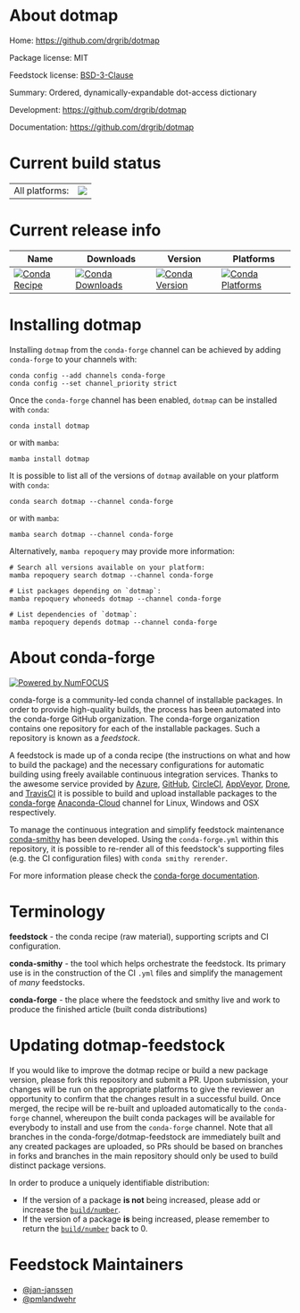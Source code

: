 About dotmap
============

Home: https://github.com/drgrib/dotmap

Package license: MIT

Feedstock license: [BSD-3-Clause](https://github.com/conda-forge/dotmap-feedstock/blob/main/LICENSE.txt)

Summary: Ordered, dynamically-expandable dot-access dictionary

Development: https://github.com/drgrib/dotmap

Documentation: https://github.com/drgrib/dotmap

Current build status
====================


<table><tr><td>All platforms:</td>
    <td>
      <a href="https://dev.azure.com/conda-forge/feedstock-builds/_build/latest?definitionId=5399&branchName=main">
        <img src="https://dev.azure.com/conda-forge/feedstock-builds/_apis/build/status/dotmap-feedstock?branchName=main">
      </a>
    </td>
  </tr>
</table>

Current release info
====================

| Name | Downloads | Version | Platforms |
| --- | --- | --- | --- |
| [![Conda Recipe](https://img.shields.io/badge/recipe-dotmap-green.svg)](https://anaconda.org/conda-forge/dotmap) | [![Conda Downloads](https://img.shields.io/conda/dn/conda-forge/dotmap.svg)](https://anaconda.org/conda-forge/dotmap) | [![Conda Version](https://img.shields.io/conda/vn/conda-forge/dotmap.svg)](https://anaconda.org/conda-forge/dotmap) | [![Conda Platforms](https://img.shields.io/conda/pn/conda-forge/dotmap.svg)](https://anaconda.org/conda-forge/dotmap) |

Installing dotmap
=================

Installing `dotmap` from the `conda-forge` channel can be achieved by adding `conda-forge` to your channels with:

```
conda config --add channels conda-forge
conda config --set channel_priority strict
```

Once the `conda-forge` channel has been enabled, `dotmap` can be installed with `conda`:

```
conda install dotmap
```

or with `mamba`:

```
mamba install dotmap
```

It is possible to list all of the versions of `dotmap` available on your platform with `conda`:

```
conda search dotmap --channel conda-forge
```

or with `mamba`:

```
mamba search dotmap --channel conda-forge
```

Alternatively, `mamba repoquery` may provide more information:

```
# Search all versions available on your platform:
mamba repoquery search dotmap --channel conda-forge

# List packages depending on `dotmap`:
mamba repoquery whoneeds dotmap --channel conda-forge

# List dependencies of `dotmap`:
mamba repoquery depends dotmap --channel conda-forge
```


About conda-forge
=================

[![Powered by
NumFOCUS](https://img.shields.io/badge/powered%20by-NumFOCUS-orange.svg?style=flat&colorA=E1523D&colorB=007D8A)](https://numfocus.org)

conda-forge is a community-led conda channel of installable packages.
In order to provide high-quality builds, the process has been automated into the
conda-forge GitHub organization. The conda-forge organization contains one repository
for each of the installable packages. Such a repository is known as a *feedstock*.

A feedstock is made up of a conda recipe (the instructions on what and how to build
the package) and the necessary configurations for automatic building using freely
available continuous integration services. Thanks to the awesome service provided by
[Azure](https://azure.microsoft.com/en-us/services/devops/), [GitHub](https://github.com/),
[CircleCI](https://circleci.com/), [AppVeyor](https://www.appveyor.com/),
[Drone](https://cloud.drone.io/welcome), and [TravisCI](https://travis-ci.com/)
it is possible to build and upload installable packages to the
[conda-forge](https://anaconda.org/conda-forge) [Anaconda-Cloud](https://anaconda.org/)
channel for Linux, Windows and OSX respectively.

To manage the continuous integration and simplify feedstock maintenance
[conda-smithy](https://github.com/conda-forge/conda-smithy) has been developed.
Using the ``conda-forge.yml`` within this repository, it is possible to re-render all of
this feedstock's supporting files (e.g. the CI configuration files) with ``conda smithy rerender``.

For more information please check the [conda-forge documentation](https://conda-forge.org/docs/).

Terminology
===========

**feedstock** - the conda recipe (raw material), supporting scripts and CI configuration.

**conda-smithy** - the tool which helps orchestrate the feedstock.
                   Its primary use is in the construction of the CI ``.yml`` files
                   and simplify the management of *many* feedstocks.

**conda-forge** - the place where the feedstock and smithy live and work to
                  produce the finished article (built conda distributions)


Updating dotmap-feedstock
=========================

If you would like to improve the dotmap recipe or build a new
package version, please fork this repository and submit a PR. Upon submission,
your changes will be run on the appropriate platforms to give the reviewer an
opportunity to confirm that the changes result in a successful build. Once
merged, the recipe will be re-built and uploaded automatically to the
`conda-forge` channel, whereupon the built conda packages will be available for
everybody to install and use from the `conda-forge` channel.
Note that all branches in the conda-forge/dotmap-feedstock are
immediately built and any created packages are uploaded, so PRs should be based
on branches in forks and branches in the main repository should only be used to
build distinct package versions.

In order to produce a uniquely identifiable distribution:
 * If the version of a package **is not** being increased, please add or increase
   the [``build/number``](https://docs.conda.io/projects/conda-build/en/latest/resources/define-metadata.html#build-number-and-string).
 * If the version of a package **is** being increased, please remember to return
   the [``build/number``](https://docs.conda.io/projects/conda-build/en/latest/resources/define-metadata.html#build-number-and-string)
   back to 0.

Feedstock Maintainers
=====================

* [@jan-janssen](https://github.com/jan-janssen/)
* [@pmlandwehr](https://github.com/pmlandwehr/)


